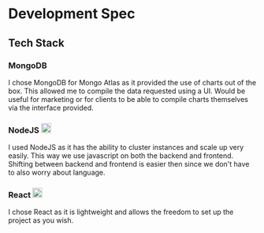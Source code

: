 # Development Spec

## Tech Stack

### MongoDB

I chose MongoDB for Mongo Atlas as it provided the use of charts out of the box. This allowed me to compile the data requested using a UI. Would be useful for marketing or for clients to be able to compile charts themselves via the interface provided.

### NodeJS <img src="https://pbs.twimg.com/profile_images/1110148780991623201/vlqCsAVP_400x400.png" width="20" title="hover text">

I used NodeJS as it has the ability to cluster instances and scale up very easily.
This way we use javascript on both the backend and frontend. Shifting between backend and frontend is easier then since we don't have to also worry about language.

### React <img src="https://cdn.iconscout.com/icon/free/png-512/react-1-282599.png" width="20" title="hover text">

I chose React as it is lightweight and allows the freedom to set up the project as you wish.
